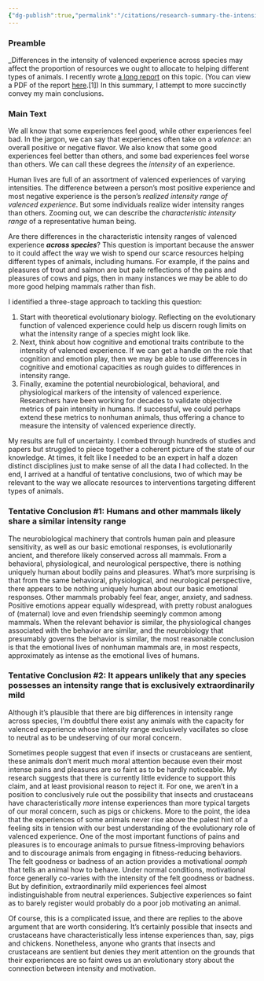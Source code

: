 ```yaml
---
{"dg-publish":true,"permalink":"/citations/research-summary-the-intensity-of-valenced-experience-across-species-rethink-priorities/","tags":["#sentience"],"created":"2025-10-23T17:42:46.240+01:00","updated":"2025-10-23T18:12:10.240+01:00"}
---
```


### Preamble
_Differences in the intensity of valenced experience across species may affect the proportion of resources we ought to allocate to helping different types of animals. I recently wrote [a long report](https://forum.effectivealtruism.org/posts/H7KMqMtqNifGYMDft/differences-in-the-intensity-of-valenced-experience-across) on this topic. (You can view a PDF of the report [here](https://static1.squarespace.com/static/5c64375df4e5314e7985012c/t/5fa9c00b3c84443d2d85f2ec/1604960269791/Schukraft+-+Differences+in+the+Intensity+of+Valenced+Experience+across+Species.pdf).[1]) In this summary, I attempt to more succinctly convey my main conclusions.

### Main Text
We all know that some experiences feel good, while other experiences feel bad. In the jargon, we can say that experiences often take on a _valence_: an overall positive or negative flavor. We also know that some good experiences feel better than others, and some bad experiences feel worse than others. We can call these degrees the _intensity_ of an experience.

Human lives are full of an assortment of valenced experiences of varying intensities. The difference between a person’s most positive experience and most negative experience is the person’s _realized intensity range of valenced experience_. But some individuals realize wider intensity ranges than others. Zooming out, we can describe the _characteristic intensity range_ of a representative human being.

Are there differences in the characteristic intensity ranges of valenced experience **_across species_**? This question is important because the answer to it could affect the way we wish to spend our scarce resources helping different types of animals, including humans. For example, if the pains and pleasures of trout and salmon are but pale reflections of the pains and pleasures of cows and pigs, then in many instances we may be able to do more good helping mammals rather than fish.

I identified a three-stage approach to tackling this question:

1.  Start with theoretical evolutionary biology. Reflecting on the evolutionary function of valenced experience could help us discern rough limits on what the intensity range of a species might look like.
2.  Next, think about how cognitive and emotional traits contribute to the intensity of valenced experience. If we can get a handle on the role that cognition and emotion play, then we may be able to use differences in cognitive and emotional capacities as rough guides to differences in intensity range.
3.  Finally, examine the potential neurobiological, behavioral, and physiological markers of the intensity of valenced experience. Researchers have been working for decades to validate objective metrics of pain intensity in humans. If successful, we could perhaps extend these metrics to nonhuman animals, thus offering a chance to measure the intensity of valenced experience directly.

My results are full of uncertainty. I combed through hundreds of studies and papers but struggled to piece together a coherent picture of the state of our knowledge. At times, it felt like I needed to be an expert in half a dozen distinct disciplines just to make sense of all the data I had collected. In the end, I arrived at a handful of tentative conclusions, two of which may be relevant to the way we allocate resources to interventions targeting different types of animals.

### Tentative Conclusion #1: Humans and other mammals likely share a similar intensity range
The neurobiological machinery that controls human pain and pleasure sensitivity, as well as our basic emotional responses, is evolutionarily ancient, and therefore likely conserved across all mammals. From a behavioral, physiological, and neurological perspective, there is nothing uniquely human about bodily pains and pleasures. What’s more surprising is that from the same behavioral, physiological, and neurological perspective, there appears to be nothing uniquely human about our basic emotional responses. Other mammals probably feel fear, anger, anxiety, and sadness. Positive emotions appear equally widespread, with pretty robust analogues of (maternal) love and even friendship seemingly common among mammals. When the relevant behavior is similar, the physiological changes associated with the behavior are similar, and the neurobiology that presumably governs the behavior is similar, the most reasonable conclusion is that the emotional lives of nonhuman mammals are, in most respects, approximately as intense as the emotional lives of humans.

### Tentative Conclusion #2: It appears unlikely that any species possesses an intensity range that is exclusively extraordinarily mild
Although it’s plausible that there are big differences in intensity range across species, I’m doubtful there exist any animals with the capacity for valenced experience whose intensity range exclusively vacillates so close to neutral as to be undeserving of our moral concern.

Sometimes people suggest that even if insects or crustaceans are sentient, these animals don’t merit much moral attention because even their most intense pains and pleasures are so faint as to be hardly noticeable. My research suggests that there is currently little evidence to support this claim, and at least provisional reason to reject it. For one, we aren’t in a position to conclusively rule out the possibility that insects and crustaceans have characteristically _more_ intense experiences than more typical targets of our moral concern, such as pigs or chickens. More to the point, the idea that the experiences of some animals never rise above the palest hint of a feeling sits in tension with our best understanding of the evolutionary role of valenced experience. One of the most important functions of pains and pleasures is to encourage animals to pursue fitness-improving behaviors and to discourage animals from engaging in fitness-reducing behaviors. The felt goodness or badness of an action provides a motivational _oomph_ that tells an animal how to behave. Under normal conditions, motivational force generally co-varies with the intensity of the felt goodness or badness. But by definition, extraordinarily mild experiences feel almost indistinguishable from neutral experiences. Subjective experiences so faint as to barely register would probably do a poor job motivating an animal.

Of course, this is a complicated issue, and there are replies to the above argument that are worth considering. It’s certainly possible that insects and crustaceans have characteristically less intense experiences than, say, pigs and chickens. Nonetheless, anyone who grants that insects and crustaceans are sentient but denies they merit attention on the grounds that their experiences are so faint owes us an evolutionary story about the connection between intensity and motivation.